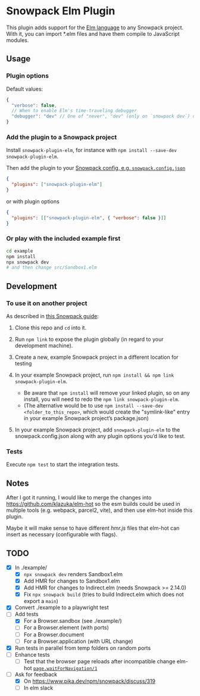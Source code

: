 # Snowpack Elm Plugin

This plugin adds support for the [Elm language](https://elm-lang.org) to any Snowpack project. With it, you can import \*.elm files and have them compile to JavaScript modules.

## Usage

### Plugin options

Default values:

```js
{
  "verbose": false,
  // When to enable Elm's time-traveling debugger
  "debugger": "dev" // One of "never", "dev" (only on `snowpack dev`) or "always"
}
```

### Add the plugin to a Snowpack project

Install `snowpack-plugin-elm`, for instance with `npm install --save-dev snowpack-plugin-elm`.

Then add the plugin to your [Snowpack config, e.g. `snowpack.config.json`](https://www.snowpack.dev/#config-files)

```json
{
  "plugins": ["snowpack-plugin-elm"]
}
```

or with plugin options

```json
{
  "plugins": [["snowpack-plugin-elm", { "verbose": false }]]
}
```

### Or play with the included example first

```sh
cd example
npm install
npx snowpack dev
# and then change src/Sandbox1.elm
```

## Development

### To use it on another project

As described in [this Snowpack guide](https://www.snowpack.dev/guides/plugins#develop-and-test):

1. Clone this repo and `cd` into it.

2. Run `npm link` to expose the plugin globally (in regard to your development machine).

3. Create a new, example Snowpack project in a different location for testing

4. In your example Snowpack project, run `npm install && npm link snowpack-plugin-elm`.

   - Be aware that `npm install` will remove your linked plugin, so on any install, you will need to redo the `npm link snowpack-plugin-elm`.
   - (The alternative would be to use `npm install --save-dev <folder_to_this_repo>`, which would create the "symlink-like" entry in your example Snowpack project’s package.json)

5. In your example Snowpack project, add `snowpack-plugin-elm` to the snowpack.config.json along with any plugin options you’d like to test.

### Tests

Execute `npm test` to start the integration tests.

## Notes

After I got it running, I would like to merge the changes into https://github.com/klazuka/elm-hot so the esm builds could be used in multiple tools (e.g. webpack, parcel2, vite), and then use elm-hot inside this plugin.

Maybe it will make sense to have different _hmr.js_ files that elm-hot can insert as necessary (configurable with flags).

## TODO

- [x] In ./example/
  - [x] `npx snowpack dev` renders Sandbox1.elm
  - [x] Add HMR for changes to Sandbox1.elm
  - [x] Add HMR for changes to Indirect.elm (needs Snowpack >= 2.14.0)
  - [x] Fix `npx snowpack build` (tries to build Indirect.elm which does not export a `main`)
- [x] Convert ./example to a playwright test
- [ ] Add tests
  - [x] For a Browser.sandbox (see ./example/)
  - [ ] For a Browser.element (with ports)
  - [ ] For a Browser.document
  - [ ] For a Browser.application (with URL change)
- [x] Run tests in parallel from temp folders on random ports
- [ ] Enhance tests
  - [ ] Test that the browser page reloads after incompatible change elm-hot [`page.waitForNavigation/1`](https://playwright.dev/#version=v1.4.2&path=docs%2Fapi.md&q=pagewaitfornavigationoptions)
- [ ] Ask for feedback
  - [x] On https://www.pika.dev/npm/snowpack/discuss/319
  - [ ] In elm slack

